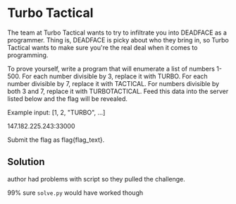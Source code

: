 # Turbo Tactical

The team at Turbo Tactical wants to try to infiltrate you into DEADFACE as a programmer. 
Thing is, DEADFACE is picky about who they bring in, so Turbo Tactical wants to make sure you're the real deal when it comes to programming.

To prove yourself, write a program that will enumerate a list of numbers 1-500. 
For each number divisible by 3, replace it with TURBO. 
For each number divisible by 7, replace it with TACTICAL. 
For numbers divisible by both 3 and 7, replace it with TURBOTACTICAL. 
Feed this data into the server listed below and the flag will be revealed.

Example input: [1, 2, "TURBO", ...]

147.182.225.243:33000

Submit the flag as flag{flag_text}.

## Solution

author had problems with script so they pulled the challenge.

99% sure `solve.py` would have worked though
